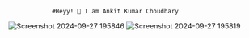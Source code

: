                 #Heyy! 👋 I am Ankit Kumar Choudhary

![Screenshot 2024-09-27 195846](https://github.com/user-attachments/assets/f28459e4-38ca-4828-952c-fdb6a75cc332) ![Screenshot 2024-09-27 195819](https://github.com/user-attachments/assets/d725bba7-ba44-4f51-bbad-b61a55d02e56)



<!--
**AnkitChoudharyGH/AnkitChoudharyGH** is a ✨ _special_ ✨ repository because its `README.md` (this file) appears on your GitHub profile.

Here are some ideas to get you started:

- 🔭 I’m currently working on ...
- 🌱 I’m currently learning ...
- 👯 I’m looking to collaborate on ...
- 🤔 I’m looking for help with ...
- 💬 Ask me about ...
- 📫 How to reach me: ...
- 😄 Pronouns: ...
- ⚡ Fun fact: ...
-->

